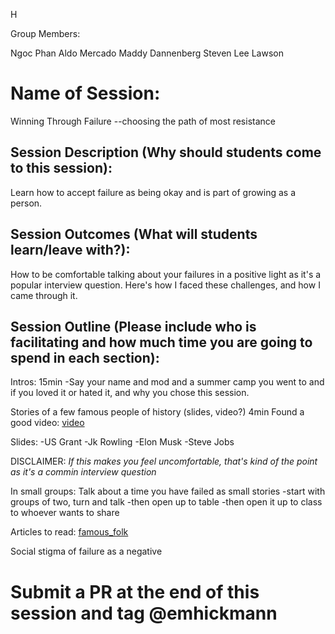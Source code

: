 H

Group Members:

Ngoc Phan
Aldo Mercado
Maddy Dannenberg
Steven Lee Lawson

# Name of Session: 
Winning Through Failure --choosing the path of most resistance 

## Session Description (Why should students come to this session):

Learn how to accept failure as being okay and is part of growing as a person.

## Session Outcomes (What will students learn/leave with?):

How to be comfortable talking about your failures in a positive light as it's a popular interview question.
Here's how I faced these challenges, and how I came through it.

## Session Outline (Please include who is facilitating and how much time you are going to spend in each section):
Intros: 15min
  -Say your name and mod and a summer camp you went to and if you loved it or hated it, and why you chose this session.
  

  
Stories of a few famous people of history (slides, video?) 4min
Found a good video: [video](https://www.youtube.com/watch?v=zLYECIjmnQs)

Slides: 
  -US Grant 
  -Jk Rowling 
  -Elon Musk
  -Steve Jobs 

DISCLAIMER:
*If this makes you feel uncomfortable, that's kind of the point as it's a commin interview question*

In small groups: Talk about a time you have failed as small stories 
  -start with groups of two, turn and talk
  -then open up to table 
  -then open it up to class to whoever wants to share

Articles to read: 
  [famous_folk](https://www.wanderlustworker.com/12-famous-people-who-failed-before-succeeding/)

Social stigma of failure as a negative

# Submit a PR at the end of this session and tag @emhickmann
